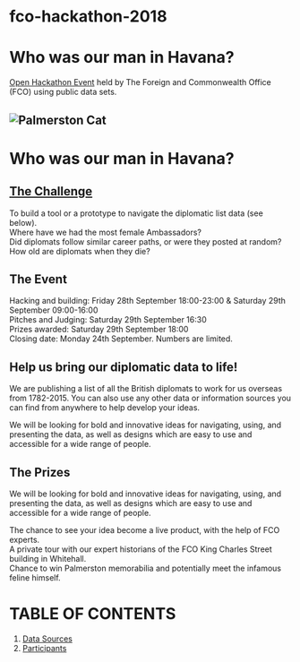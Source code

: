 # fco-hackathon-2018

# Who was our man in Havana?
[Open Hackathon Event](https://www.eventbrite.co.uk/e/who-was-our-man-in-havana-tickets-49384851420) held by The Foreign and Commonwealth Office (FCO) using public data sets.

## ![Palmerston Cat](https://img.evbuc.com/https%3A%2F%2Fcdn.evbuc.com%2Fimages%2F49416113%2F256996367286%2F1%2Foriginal.jpg?w=800&auto=compress&rect=0%2C53%2C640%2C320&s=cb1b606f29f17557ee9a4cc64e618bb3)


# Who was our man in Havana?

## [The Challenge](https://www.eventbrite.co.uk/e/who-was-our-man-in-havana-tickets-49384851420)

To build a tool or a prototype to navigate the diplomatic list data (see below).   
Where have we had the most female Ambassadors?   
Did diplomats follow similar career paths, or were they posted at random?   
How old are diplomats when they die?   


## The Event

Hacking and building: Friday 28th September 18:00-23:00 & Saturday 29th September 09:00-16:00   
Pitches and Judging: Saturday 29th September 16:30  
Prizes awarded: Saturday 29th September 18:00  
Closing date: Monday 24th September. Numbers are limited.


## Help us bring our diplomatic data to life!

We are publishing a list of all the British diplomats to work for us overseas from 1782-2015. You can also use any other data or information sources you can find from anywhere to help develop your ideas.   

We will be looking for bold and innovative ideas for navigating, using, and presenting the data, as well as designs which are easy to use and accessible for a wide range of people.   


## The Prizes
We will be looking for bold and innovative ideas for navigating, using, and presenting the data, as well as designs which are easy to use and accessible for a wide range of people.   

The chance to see your idea become a live product, with the help of FCO experts.   
A private tour with our expert historians of the FCO King Charles Street building in Whitehall.   
Chance to win Palmerston memorabilia and potentially meet the infamous feline himself.   


# TABLE OF CONTENTS
1. [Data Sources](/DATASOURCES.md/#data-sources)   
2. [Participants](./PARTICIPANTS.md/#Challenge-Participants)



